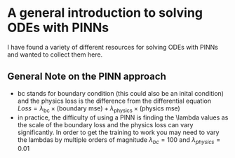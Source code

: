 # A general introduction to solving ODEs with PINNs
I have found a variety of different resources for solving ODEs with PINNs and wanted to collect them here.
## General Note on the PINN approach
- bc stands for boundary condition (this could also be an inital condition) and the physics loss is the difference from the differential equation
$Loss = \lambda_{\text{bc}} \times (\text{boundary mse}) + \lambda_{\text{physics}} \times (\text{physics mse})$
- in practice, the difficulty of using a PINN is finding the \lambda values as the scale of the boundary loss and the physics loss can vary significantly. In order to get the training to work you may need to vary the lambdas by multiple orders of magnitude $\lambda_{bc} = 100$ and $\lambda_{physics} = 0.01$
